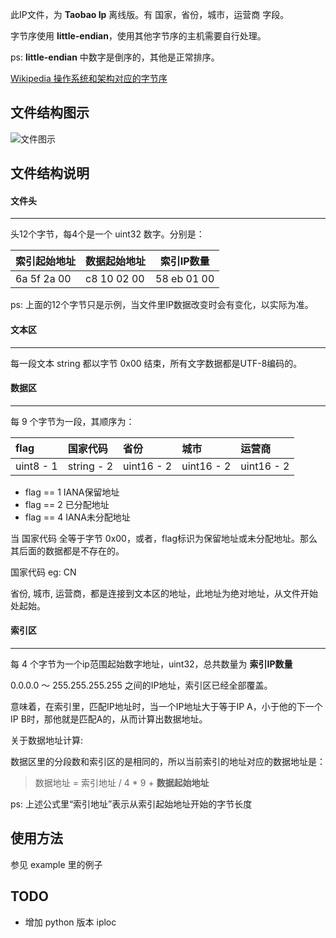 此IP文件，为 **Taobao Ip** 离线版。有 国家，省份，城市，运营商 字段。

字节序使用 **little-endian**，使用其他字节序的主机需要自行处理。

ps: **little-endian** 中数字是倒序的，其他是正常排序。

[Wikipedia 操作系统和架构对应的字节序](https://en.wikipedia.org/wiki/Endianness#Endianness_and_operating_systems_on_architectures)

## 文件结构图示

![文件图示](https://github.com/slene/iploc/raw/master/format.png)

## 文件结构说明

#### 文件头
---

头12个字节，每4个是一个 uint32 数字。分别是：

|索引起始地址|数据起始地址 |索引IP数量  |
|------------|-------------|------------|
|6a 5f 2a 00 |c8 10 02 00  |58 eb 01 00 |

ps: 上面的12个字节只是示例，当文件里IP数据改变时会有变化，以实际为准。

#### 文本区
---
每一段文本 string 都以字节 0x00 结束，所有文字数据都是UTF-8编码的。

#### 数据区
---
每 9 个字节为一段，其顺序为：

| flag      | 国家代码   | 省份       | 城市       | 运营商     |
| :-------- | :--------- | :--------- | :--------- | :--------- |
| uint8 - 1 | string - 2 | uint16 - 2 | uint16 - 2 | uint16 - 2 |

* flag == 1 IANA保留地址
* flag == 2 已分配地址
* flag == 4 IANA未分配地址

当 国家代码 全等于字节 0x00，或者，flag标识为保留地址或未分配地址。那么其后面的数据都是不存在的。

国家代码 eg: CN

省份, 城市, 运营商，都是连接到文本区的地址，此地址为绝对地址，从文件开始处起始。

#### 索引区
---
每 4 个字节为一个ip范围起始数字地址，uint32，总共数量为 **索引IP数量**

0.0.0.0 ～ 255.255.255.255 之间的IP地址，索引区已经全部覆盖。

意味着，在索引里，匹配IP地址时，当一个IP地址大于等于IP A，小于他的下一个IP B时，那他就是匹配A的，从而计算出数据地址。

关于数据地址计算:

数据区里的分段数和索引区的是相同的，所以当前索引的地址对应的数据地址是：

> 数据地址 = 索引地址 / 4 * 9 + **数据起始地址**

ps: 上述公式里“索引地址”表示从索引起始地址开始的字节长度

## 使用方法

参见 example 里的例子

## TODO

* 增加 python 版本 iploc






